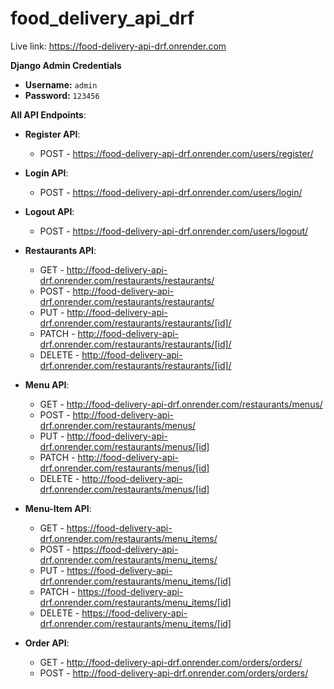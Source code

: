 # food_delivery_api_drf

Live link: https://food-delivery-api-drf.onrender.com

**Django Admin Credentials**
- **Username:** `admin`
- **Password:** `123456`

**All API Endpoints**:
  - **Register API**:
    - POST - https://food-delivery-api-drf.onrender.com/users/register/
  - **Login API**:
    - POST - https://food-delivery-api-drf.onrender.com/users/login/
  - **Logout API**:
    - POST - https://food-delivery-api-drf.onrender.com/users/logout/


  - **Restaurants API**:
    - GET - http://food-delivery-api-drf.onrender.com/restaurants/restaurants/
    - POST - http://food-delivery-api-drf.onrender.com/restaurants/restaurants/
    - PUT - http://food-delivery-api-drf.onrender.com/restaurants/restaurants/[id]/
    - PATCH - http://food-delivery-api-drf.onrender.com/restaurants/restaurants/[id]/
    - DELETE - http://food-delivery-api-drf.onrender.com/restaurants/restaurants/[id]/
  - **Menu API**:
    - GET - http://food-delivery-api-drf.onrender.com/restaurants/menus/
    - POST - http://food-delivery-api-drf.onrender.com/restaurants/menus/
    - PUT - http://food-delivery-api-drf.onrender.com/restaurants/menus/[id]
    - PATCH - http://food-delivery-api-drf.onrender.com/restaurants/menus/[id]
    - DELETE - http://food-delivery-api-drf.onrender.com/restaurants/menus/[id]
  - **Menu-Item API**:
    - GET - https://food-delivery-api-drf.onrender.com/restaurants/menu_items/
    - POST - https://food-delivery-api-drf.onrender.com/restaurants/menu_items/
    - PUT - https://food-delivery-api-drf.onrender.com/restaurants/menu_items/[id]
    - PATCH - https://food-delivery-api-drf.onrender.com/restaurants/menu_items/[id]
    - DELETE - https://food-delivery-api-drf.onrender.com/restaurants/menu_items/[id]
  - **Order API**:
    - GET - http://food-delivery-api-drf.onrender.com/orders/orders/
    - POST - http://food-delivery-api-drf.onrender.com/orders/orders/